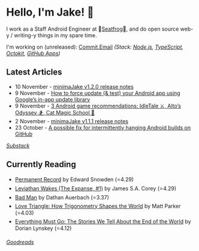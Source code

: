   # Hello, I'm Jake! 👋

I work as a Staff Android Engineer at 🐸[Seatfrog](https://seatfrog.com/)🐸, and do open source web-y / writing-y things in my spare time. 

I'm working on (unreleased): [Commit.Email](https://commit.email) *(Stack: [Node.js](https://nodejs.org/en), [TypeScript](https://www.typescriptlang.org/), [Octokit](https://github.com/octokit/octokit.js), [GitHub Apps](https://github.com/marketplace?type=apps))*

## Latest Articles
<!-- feed start -->
- 10 November - [minimaJake v1.2.0 release notes](https://minima.jakelee.co.uk/v1.2.0/)
- 9 November - [How to force update (&amp; test) your Android app using Google’s in-app update library](https://blog.jakelee.co.uk/googles-force-update-android-app-library/)
- 9 November - [3 Android game recommendations: IdleTale ⚔️, Alto’s Odyssey 🏂, Cat Magic School 🧙](https://jakelee.co.uk/android-games-october-2024/)
- 2 November - [minimaJake v1.1.1 release notes](https://minima.jakelee.co.uk/v1.1.1/)
- 23 October - [A possible fix for intermittently hanging Android builds on GitHub](https://blog.jakelee.co.uk/gradle-build-freezing-on-github-ci/)
<!-- feed end -->
*[Substack](https://jakeweeklee.substack.com)*

## Currently Reading
<!-- GOODREADS-LIST:START -->
- [Permanent Record](https://www.goodreads.com/review/show/5779767436?utm_medium=api&utm_source=rss) by Edward Snowden (⭐️4.29)
- [Leviathan Wakes (The Expanse, #1)](https://www.goodreads.com/review/show/6995541641?utm_medium=api&utm_source=rss) by James S.A. Corey (⭐️4.29)
- [Bad Man](https://www.goodreads.com/review/show/2762844069?utm_medium=api&utm_source=rss) by Dathan Auerbach (⭐️3.37)
- [Love Triangle: How Trigonometry Shapes the World](https://www.goodreads.com/review/show/6906747462?utm_medium=api&utm_source=rss) by Matt    Parker (⭐️4.03)
- [Everything Must Go: The Stories We Tell About the End of the World](https://www.goodreads.com/review/show/6736777927?utm_medium=api&utm_source=rss) by Dorian Lynskey (⭐️4.12)
<!-- GOODREADS-LIST:END -->
*[Goodreads](https://goodreads.com/jakesteam)*

